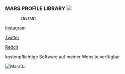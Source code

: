 ### MARS PROFILE LIBRARY ![](https://img.shields.io/youtube/views/i6Vy2O0wnmw?style=plastic)

           INSTANT 

[Instagram](https://instagram.com/mars.111k)

[Twitter](https://mobile.twitter.com/Mars13104551)

[Reddit](https://www.reddit.com/u/Mars0)


 kostenpflichtige Software auf meiner Website verfügbar



<p><img align="center" src="https://github-readme-stats.vercel.app/api/top-langs?username=Mars0J&show_icons=true&locale=en&layout=compact" alt="Mars0J" /></p>

